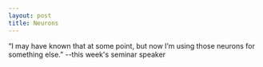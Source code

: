 ```yaml
---
layout: post
title: Neurons
---
```


“I may have known that at some point, but now I’m using those neurons for something else.”
--this week's seminar speaker

